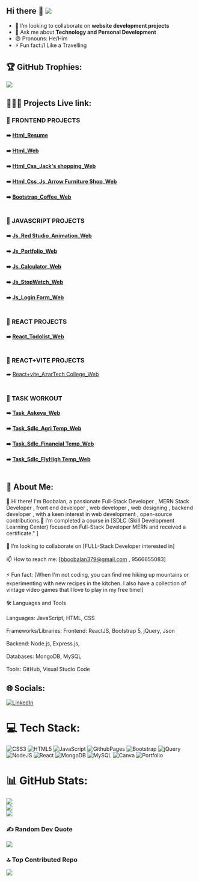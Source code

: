## Hi there 👋 [![](https://visitcount.itsvg.in/api?id=SBOOPALAN&icon=0&color=0)](https://visitcount.itsvg.in)

- 👯 I’m looking to collaborate on **website development projects**
- 💬 Ask me about **Technology and Personal Development**
- 😄 Pronouns: He/Him
- ⚡ Fun fact:/I Like a Travelling
## 🏆 GitHub Trophies:
![](https://github-profile-trophy.vercel.app/?username=SBOOPALAN&theme=monokai&no-frame=false&no-bg=false&margin-w=4)

<h2>👨🏼‍🎓 Projects Live link:</h2>

<h3>📘 FRONTEND PROJECTS</h3>

<h4>
➡️ <a href="https://sboopalan.github.io/HTML-RESUME/">Html_Resume</a><br><br>
➡️ <a href="https://sboopalan.github.io/HTML-RESUME/">Html_Web</a><br><br>
➡️ <a href="https://sboopalan.github.io/HTML-RESUME/">Html_Css_Jack's shopping_Web</a><br><br>
➡️ <a href="https://sboopalan.github.io/HTML-RESUME/">Html_Css_Js_Arrow Furniture Shop_Web</a><br><br>
➡️ <a href="https://sboopalan.github.io/HTML-RESUME/">Bootstrap_Coffee_Web</a><br><br>
</h4>

<h3>📘 JAVASCRIPT PROJECTS</h3>

<h4>
➡️ <a href="https://sboopalan.github.io/HTML-RESUME/">Js_Red Studio_Animation_Web</a><br><br>
➡️ <a href="https://sboopalan.github.io/HTML-RESUME/">Js_Portfolio_Web</a><br><br>
➡️ <a href="https://sboopalan.github.io/HTML-RESUME/">Js_Calculator_Web</a><br><br>
➡️ <a href="https://sboopalan.github.io/HTML-RESUME/">Js_StopWatch_Web</a><br><br>
➡️ <a href="https://sboopalan.github.io/HTML-RESUME/">Js_Login Form_Web</a><br><br>
</h4>

<h3>📘 REACT PROJECTS</h3>

<h4>
➡️ <a href="https://sboopalan.github.io/HTML-RESUME/">React_Todolist_Web</a><br><br>
</h4>

<h3>📘 REACT+VITE PROJECTS</h3>
➡️ <a href="https://sboopalan.github.io/HTML-RESUME/">React+vite_AzarTech College_Web</a><br><br>

<h3>📘 TASK WORKOUT</h3>

<h4>
➡️ <a href="https://sboopalan.github.io/HTML-RESUME/">Task_Askeva_Web</a><br><br>
➡️ <a href="https://sboopalan.github.io/HTML-RESUME/">Task_Sdlc_Agri Temp_Web</a><br><br>
➡️ <a href="https://sboopalan.github.io/HTML-RESUME/">Task_Sdlc_Financial Temp_Web</a><br><br>
➡️ <a href="https://sboopalan.github.io/HTML-RESUME/">Task_Sdlc_FlyHigh Temp_Web</a><br><br>  
</h4>

## 💫 About Me:

👋 Hi there! I'm Boobalan, a passionate  Full-Stack Developer , MERN Stack Developer , front end developer , web developer , web designing , backend developer , with a keen interest in web development , open-source contributions.🌱 I’m  completed a course in        [SDLC (Skill Development Learning Center) focused on  Full-Stack Developer MERN and received a certificate." ]<br><br>👯 I’m looking to collaborate on [FULL-Stack Developer interested in]<br><br>📫 How to reach me: [bboobalan379@gmail.com , 9566655083]<br><br>⚡ Fun fact: [When I'm not coding, you can find me hiking up mountains or experimenting with new recipes in the kitchen. I also have a collection of vintage video games that I love to play in my free time!]<br><br>🛠️ Languages and Tools<br><br>Languages: JavaScript, HTML, CSS<br><br>Frameworks/Libraries: Frontend: ReactJS, Bootstrap 5, jQuery, Json<br><br>Backend: Node.js, Express.js,<br><br>Databases: MongoDB, MySQL<br><br>Tools: GitHub, Visual Studio Code

## 🌐 Socials:

[![LinkedIn](https://img.shields.io/badge/LinkedIn-%230077B5.svg?logo=linkedin&logoColor=white)](https://linkedin.com/in/https://www.linkedin.com/in/boobalan-boobalan-4417872b5/) 

# 💻 Tech Stack:

![CSS3](https://img.shields.io/badge/css3-%231572B6.svg?style=for-the-badge&logo=css3&logoColor=white) ![HTML5](https://img.shields.io/badge/html5-%23E34F26.svg?style=for-the-badge&logo=html5&logoColor=white) ![JavaScript](https://img.shields.io/badge/javascript-%23323330.svg?style=for-the-badge&logo=javascript&logoColor=%23F7DF1E) ![GithubPages](https://img.shields.io/badge/github%20pages-121013?style=for-the-badge&logo=github&logoColor=white) ![Bootstrap](https://img.shields.io/badge/bootstrap-%238511FA.svg?style=for-the-badge&logo=bootstrap&logoColor=white) ![jQuery](https://img.shields.io/badge/jquery-%230769AD.svg?style=for-the-badge&logo=jquery&logoColor=white) ![NodeJS](https://img.shields.io/badge/node.js-6DA55F?style=for-the-badge&logo=node.js&logoColor=white) ![React](https://img.shields.io/badge/react-%2320232a.svg?style=for-the-badge&logo=react&logoColor=%2361DAFB) ![MongoDB](https://img.shields.io/badge/MongoDB-%234ea94b.svg?style=for-the-badge&logo=mongodb&logoColor=white) ![MySQL](https://img.shields.io/badge/mysql-4479A1.svg?style=for-the-badge&logo=mysql&logoColor=white) ![Canva](https://img.shields.io/badge/Canva-%2300C4CC.svg?style=for-the-badge&logo=Canva&logoColor=white) ![Portfolio](https://img.shields.io/badge/Portfolio-%23000000.svg?style=for-the-badge&logo=firefox&logoColor=#FF7139)

# 📊 GitHub Stats:

![](https://github-readme-stats.vercel.app/api?username=SBOOPALAN&theme=swift&hide_border=false&include_all_commits=true&count_private=false)<br/>
![](https://github-readme-streak-stats.herokuapp.com/?user=SBOOPALAN&theme=swift&hide_border=false)<br/>
![](https://github-readme-stats.vercel.app/api/top-langs/?username=SBOOPALAN&theme=swift&hide_border=false&include_all_commits=true&count_private=false&layout=compact)

### ✍️ Random Dev Quote
![](https://quotes-github-readme.vercel.app/api?type=horizontal&theme=radical)

### 🔝 Top Contributed Repo
![](https://github-contributor-stats.vercel.app/api?username=SBOOPALAN&limit=5&theme=dark&combine_all_yearly_contributions=true)

<!-- Proudly created with GPRM ( https://gprm.itsvg.in ) -->
